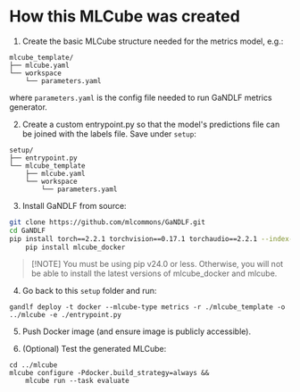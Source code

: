 # How this MLCube was created

1. Create the basic MLCube structure needed for the metrics model, e.g.:

```
mlcube_template/
├── mlcube.yaml
└── workspace
    └── parameters.yaml
```

where `parameters.yaml` is the config file needed to run GaNDLF metrics generator.

2. Create a custom entrypoint.py so that the model's predictions file can be joined with
the labels file.  Save under `setup`:

```
setup/
├── entrypoint.py
└── mlcube_template
    ├── mlcube.yaml
    └── workspace
        └── parameters.yaml
```

3. Install GaNDLF from source:

```bash
git clone https://github.com/mlcommons/GaNDLF.git
cd GaNDLF
pip install torch==2.2.1 torchvision==0.17.1 torchaudio==2.2.1 --index-url https://download.pytorch.org/whl/cpu &&
    pip install mlcube_docker
```

> [!NOTE] You must be using pip v24.0 or less.
> Otherwise, you will not be able to install the latest versions of mlcube_docker and mlcube.

4. Go back to this `setup` folder and run:

```
gandlf deploy -t docker --mlcube-type metrics -r ./mlcube_template -o ../mlcube -e ./entrypoint.py
```

5. Push Docker image (and ensure image is publicly accessible).

6. (Optional) Test the generated MLCube:

```
cd ../mlcube
mlcube configure -Pdocker.build_strategy=always &&
    mlcube run --task evaluate
```
